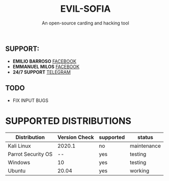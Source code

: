 <h1 align="center">EVIL-SOFIA</h1>
<p align="center">An open-source carding and hacking tool</p><br>

## SUPPORT:
*   **EMILIO BARROSO** [FACEBOOK](https://www.facebook.com/peta.ftp)
*   **EMMANUEL MILOS** [FACEBOOK](https://www.facebook.com/Emmanuel.ansioso43)
*   **24/7 SUPPORT** [TELEGRAM](https://t.me/BARROSOE)

## TODO
* FIX INPUT BUGS

# SUPPORTED DISTRIBUTIONS
|Distribution | Version Check | supported | status |
----------|-------|------|-------|
|Kali Linux|2020.1 | no | maintenance   |
|Parrot Security OS|-- |yes | testing   |
|Windows|10 |yes  | testing   |
|Ubuntu|20.04 |yes | working   |
